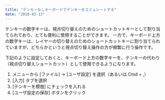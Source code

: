 ```yaml
---
title: "テンキーなしキーボードでテンキーをエミュレートする"
date: "2018-03-13"
---
```


テンキーの数字キーは、視点切り替えのためのショートカットキーとして割り当てられており、とても便利に使用することができます。
一方で、キーボード上方の数字キーは、レイヤーの切り替えのためのショートカットキーに割り当てられていますが、どちらかというと視点切り替え操作の方が頻繁に行う操作です。

下記のように設定しておくと、キーボード上方の数字キーを、テンキーの代わり（視点切り替えショートカット）として使用できるようになります。

1. メニューから [ファイル] → [ユーザ設定] を選択（あるいは <kdb>Cmd + ,</kbd>）
2. [入力] タブを選択
3. [テンキーを模倣] にチェックを入れる
4. [ユーザ設定の保存] ボタンをクリック


